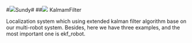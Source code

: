 #![](http://i.imgur.com/S7xBFja.png)Sundy#
##![](http://i.imgur.com/S7xBFja.png) KalmamFilter

Localization system which using extended kalman filter algorithm base on our multi-robot system. Besides, here we have three examples, and the most important one is ekf_robot.
